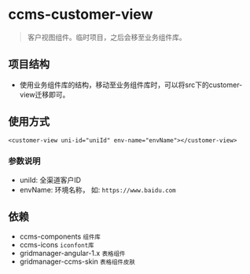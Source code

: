 # ccms-customer-view
> 客户视图组件。临时项目，之后会移至业务组件库。

## 项目结构
- 使用业务组件库的结构，移动至业务组件库时，可以将src下的customer-view迁移即可。

## 使用方式
    <customer-view uni-id="uniId" env-name="envName"></customer-view>

### 参数说明
- uniId: 全渠道客户ID
- envName: 环境名称， 如: `https://www.baidu.com`

## 依赖
- ccms-components `组件库`
- ccms-icons `iconfont库`
- gridmanager-angular-1.x `表格组件`
- gridmanager-ccms-skin `表格组件皮肤`
